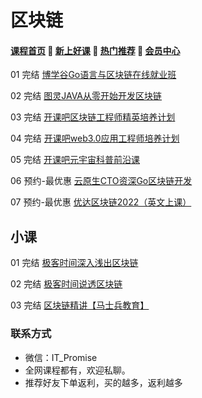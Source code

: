 # 区块链

#### [**课程首页**](../../README.md) 💖 [**新上好课**](./xshk.md) 💖 [**热门推荐**](./rmtj.md) 💖 [**会员中心**](./vip.md)

01 完结 [博学谷Go语言与区块链在线就业班](https://www.boxuegu.com/class/detail-1125.html)

02 完结 [图灵JAVA从零开始开发区块链](https://vip.tulingxueyuan.cn/detail/p_602e542ee4b0f176aed258eb/6)

03 完结 [开课吧区块链工程师精英培养计划](http://leaaiv.cn/project-1/doc-82/)

04 完结 [开课吧web3.0应用工程师培养计划](https://wx.kaikeba.com/vipcourse/tye3hvurya/6o38qeuxe9)

05 完结 [开课吧元宇宙科普前沿课](http://leaaiv.cn/project-1/doc-82/)

06 预约-最优惠 [云原生CTO资深Go区块链开发](https://appc3qeyofl7606.h5.xiaoeknow.com/v1/goods/goods_detail/p_61e93827e4b054255d986649?type=3)

07 预约-最优惠 [优达区块链2022（英文上课）](https://www.udacity.com/course/blockchain-developer-nanodegree--nd1309)



## 小课

01 完结 [极客时间深入浅出区块链](https://time.geekbang.org/column/intro/100005701)

02 完结 [极客时间说透区块链](https://time.geekbang.org/column/intro/100084201)

03 完结 [区块链精讲【马士兵教育】](https://ke.qq.com/course/34498471)



### 联系方式

-  微信：IT_Promise
-  全网课程都有，欢迎私聊。
-  推荐好友下单返利，买的越多，返利越多